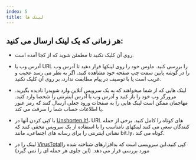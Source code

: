 ```yaml
---
index: 5
title: لینک ها
---
```

## هر زمانی که یک لینک ارسال می کنید:

* روی آن کلیک نکنید تا مطمئن شوید که از کجا آمده است.

* آدرس وب یا URL را بررسی کنید. ماوس خود را روی لینکها قرار دهید تا آدرس وب را در گوشه پایین سمت چپ صفحه خود مشاهده کنید. اگر به نظر می رسد عجیب و غریب است یا با توصیف در پیام مطابقت ندارد، بر روی آن کلیک نکنید.

*  لینک هایی که از شما میخواهند که به یک سرویس آنلاین وارد شویدرا نادیده بگیرید. مرورگر وب خود را باز کنید و آدرس وب یا آدرس اینترنتی را شخصا وارد کنید. مهاجمان ممکن است لینک هایی را به صفحات ورود جعلی ارسال کنند که رمز عبور یا اطلاعات حساب شما را سرقت می کند.

* با کپی کردن آنها در [Unshorten.It!](https://unshorten.it/)، URL های کوتاه را کامل کنید.
برخی از حمله کنندگان سعی می کنند لینکهای نامناسب را با استفاده از یک سرویس مخفی کنند که نشانی اینترنتی را برای رسانه های اجتماعی، مانند bit.ly، کوتاه می کند.

* لینک را در [VirusTotal](https://www.virustotal.com/)کپی کنید،این سرویسی است که بدافزارهای شناخته شده را مورد بررسی قرار می دهد. (این جلوی هر حمله ای را نمی گیرد)